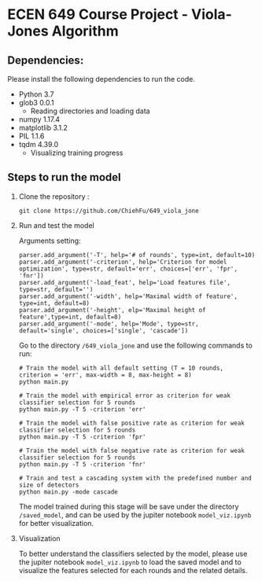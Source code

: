# ECEN 649 Course Project - Viola-Jones Algorithm

## Dependencies:
Please install the following dependencies to run the code.
- Python 3.7
- glob3 0.0.1
  - Reading directories and loading data
- numpy 1.17.4
- matplotlib 3.1.2
- PIL 1.1.6
- tqdm 4.39.0
  - Visualizing training progress

## Steps to run the model

1. Clone the repository :
    ```
    git clone https://github.com/ChiehFu/649_viola_jone
    ```
2. Run and test the model

    Arguments setting:
    ```
    parser.add_argument('-T', help='# of rounds', type=int, default=10)
    parser.add_argument('-criterion', help='Criterion for model optimization', type=str, default='err', choices=['err', 'fpr', 'fnr'])
    parser.add_argument('-load_feat', help='Load features file', type=str, default='')
    parser.add_argument('-width', help='Maximal width of feature', type=int, default=8)
    parser.add_argument('-height', elp='Maximal height of feature',type=int, default=8)
    parser.add_argument('-mode', help='Mode', type=str, default='single', choices=['single', 'cascade'])
    ```
    Go to the directory `/649_viola_jone` and use the following commands to run:
    ```
    # Train the model with all default setting (T = 10 rounds, criterion = 'err', max-width = 8, max-height = 8)
    python main.py 

    # Train the model with empirical error as criterion for weak classifier selection for 5 rounds
    python main.py -T 5 -criterion 'err'

    # Train the model with false positive rate as criterion for weak classifier selection for 5 rounds
    python main.py -T 5 -criterion 'fpr'

    # Train the model with false negative rate as criterion for weak classifier selection for 5 rounds
    python main.py -T 5 -criterion 'fnr'

    # Train and test a cascading system with the predefined number and size of detectors 
    python main.py -mode cascade
    ```

    The model trained during this stage will be save under the directory `/saved_model`, and can be used by the jupiter notebook `model_viz.ipynb` for better visualization.
3. Visualization 
   
   To better understand the classifiers selected by the model, please use the jupiter notebook `model_viz.ipynb` to load the saved model and to visualize the features selected for each rounds and the related details.
